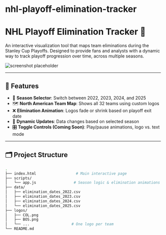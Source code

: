 # nhl-playoff-elimination-tracker

# NHL Playoff Elimination Tracker 🏒

An interactive visualization tool that maps team eliminations during the Stanley Cup Playoffs. Designed to provide fans and analysts with a dynamic way to track playoff progression over time, across multiple seasons.

![screenshot placeholder](#)

---

## 🔧 Features

- 📅 **Season Selector**: Switch between 2022, 2023, 2024, and 2025
- 🗺️ **North American Team Map**: Shows all 32 teams using custom logos
- ❌ **Elimination Animation**: Logos fade or shrink based on playoff exit date
- 🔁 **Dynamic Updates**: Data changes based on selected season
- 🎛️ **Toggle Controls (Coming Soon)**: Play/pause animations, logo vs. text mode

---

## 🗂️ Project Structure

```bash
.
├── index.html                  # Main interactive page
├── scripts/
│   └── app.js                 # Season logic & elimination animations
├── data/
│   ├── elimination_dates_2022.csv
│   ├── elimination_dates_2023.csv
│   ├── elimination_dates_2024.csv
│   └── elimination_dates_2025.csv
├── logos/
│   ├── COL.png
│   ├── BOS.png
│   └── ...                   # One logo per team
└── README.md
